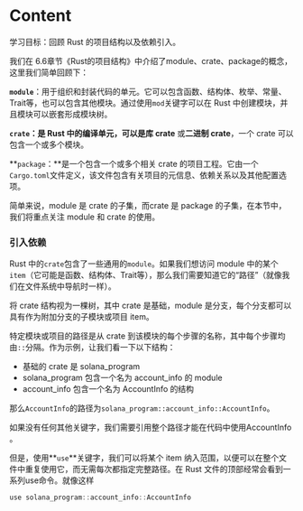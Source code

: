 # Content

学习目标：回顾 Rust 的项目结构以及依赖引入。

我们在 6.6章节《Rust的项目结构》中介绍了module、crate、package的概念，这里我们简单回顾下：

**`module`**：用于组织和封装代码的单元。它可以包含函数、结构体、枚举、常量、Trait等，也可以包含其他模块。通过使用`mod`关键字可以在 Rust 中创建模块，并且模块可以嵌套形成模块树。

**`crate`：**是 Rust 中的编译单元，可以是**库 crate** 或**二进制 crate**，一个 crate 可以包含一个或多个模块。

**`package`：**是一个包含一个或多个相关 crate 的项目工程。它由一个 `Cargo.toml`文件定义，该文件包含有关项目的元信息、依赖关系以及其他配置选项。

简单来说，module 是 crate 的子集，而crate 是 package 的子集，在本节中，我们将重点关注 module 和 crate 的使用。

### 引入依赖

Rust 中的`crate`包含了一些通用的`module`。如果我们想访问 module 中的某个`item`（它可能是函数、结构体、Trait等），那么我们需要知道它的“路径”（就像我们在文件系统中导航时一样）。

将 crate 结构视为一棵树，其中 crate 是基础，module 是分支，每个分支都可以具有作为附加分支的子模块或项目 item。

特定模块或项目的路径是从 crate 到该模块的每个步骤的名称，其中每个步骤均由`::`分隔。作为示例，让我们看一下以下结构：

- 基础的 crate 是 solana_program
- solana_program 包含一个名为 account_info 的 module
- account_info 包含一个名为 AccountInfo 的结构

那么`AccountInfo`的路径为`solana_program::account_info::AccountInfo`。

如果没有任何其他关键字，我们需要引用整个路径才能在代码中使用AccountInfo 。

但是，使用**`use`**关键字，我们可以将某个 item 纳入范围，以便可以在整个文件中重复使用它，而无需每次都指定完整路径。在 Rust 文件的顶部经常会看到一系列use命令。就像这样

```jsx
use solana_program::account_info::AccountInfo
```